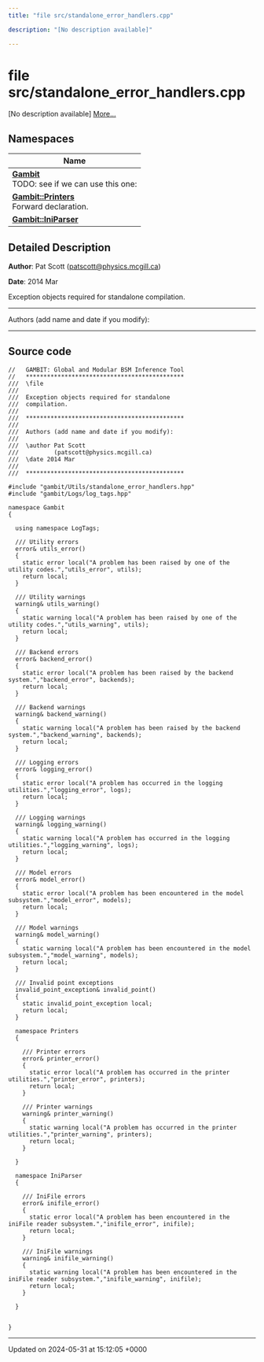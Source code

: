 ```yaml
---
title: "file src/standalone_error_handlers.cpp"

description: "[No description available]"

---
```


# file src/standalone_error_handlers.cpp

[No description available] [More...](#detailed-description)

## Namespaces

| Name           |
| -------------- |
| **[Gambit](/documentation/code/namespaces/namespacegambit/)** <br>TODO: see if we can use this one:  |
| **[Gambit::Printers](/documentation/code/namespaces/namespacegambit_1_1printers/)** <br>Forward declaration.  |
| **[Gambit::IniParser](/documentation/code/namespaces/namespacegambit_1_1iniparser/)**  |

## Detailed Description


**Author**: Pat Scott ([patscott@physics.mcgill.ca](mailto:patscott@physics.mcgill.ca)) 

**Date**: 2014 Mar

Exception objects required for standalone compilation.



------------------

Authors (add name and date if you modify):



------------------




## Source code

```
//   GAMBIT: Global and Modular BSM Inference Tool
//   *********************************************
///  \file
///
///  Exception objects required for standalone
///  compilation.
///
///  *********************************************
///
///  Authors (add name and date if you modify):
///   
///  \author Pat Scott 
///          (patscott@physics.mcgill.ca)
///  \date 2014 Mar
///
///  *********************************************

#include "gambit/Utils/standalone_error_handlers.hpp"
#include "gambit/Logs/log_tags.hpp"

namespace Gambit
{

  using namespace LogTags;

  /// Utility errors
  error& utils_error()
  { 
    static error local("A problem has been raised by one of the utility codes.","utils_error", utils); 
    return local;
  }

  /// Utility warnings
  warning& utils_warning()
  { 
    static warning local("A problem has been raised by one of the utility codes.","utils_warning", utils); 
    return local;
  }

  /// Backend errors
  error& backend_error()
  { 
    static error local("A problem has been raised by the backend system.","backend_error", backends); 
    return local;
  }

  /// Backend warnings
  warning& backend_warning()
  { 
    static warning local("A problem has been raised by the backend system.","backend_warning", backends); 
    return local;
  }

  /// Logging errors
  error& logging_error()
  { 
    static error local("A problem has occurred in the logging utilities.","logging_error", logs); 
    return local;
  }

  /// Logging warnings
  warning& logging_warning()
  { 
    static warning local("A problem has occurred in the logging utilities.","logging_warning", logs); 
    return local;
  }

  /// Model errors
  error& model_error()
  {
    static error local("A problem has been encountered in the model subsystem.","model_error", models);
    return local;
  }

  /// Model warnings
  warning& model_warning()
  {
    static warning local("A problem has been encountered in the model subsystem.","model_warning", models);
    return local;
  }

  /// Invalid point exceptions
  invalid_point_exception& invalid_point()
  {
    static invalid_point_exception local;
    return local;
  }

  namespace Printers
  {

    /// Printer errors
    error& printer_error()
    { 
      static error local("A problem has occurred in the printer utilities.","printer_error", printers); 
      return local;
    }

    /// Printer warnings
    warning& printer_warning()
    { 
      static warning local("A problem has occurred in the printer utilities.","printer_warning", printers); 
      return local;
    }

  }
  
  namespace IniParser
  {

    /// IniFile errors
    error& inifile_error()
    {
      static error local("A problem has been encountered in the iniFile reader subsystem.","inifile_error", inifile);
      return local;
    }

    /// IniFile warnings
    warning& inifile_warning()
    {
      static warning local("A problem has been encountered in the iniFile reader subsystem.","inifile_warning", inifile);
      return local;
    }

  }

    
}
```


-------------------------------

Updated on 2024-05-31 at 15:12:05 +0000
